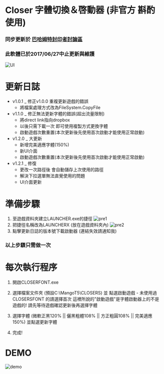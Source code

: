 # Closer 字體切換＆啓動器 (非官方 斟酌使用)
### 同步更新於 [巴哈姆特封印者討論區](https://forum.gamer.com.tw/Co.php?bsn=23655&sn=14025 "Title")
### 此軟體已於2017/06/27中止更新與維護

<img src="https://imgur.com/Yh9wN7v.jpg" alt="UI">

# 更新日誌
- v1.0.1 _ 修正v1.0.0 重複更新遊戲的錯誤
    - 將檔案處理方式改為FileSystem.CopyFile
- v1.1.0 _ 修正無法更新字體的錯誤(超出流量限制)
    - 將direct link指向dropbox
    - 以後只需下載一次 即可使用複製方式更換字體
    - 啟動遊戲次數重置(本次更新後先使用首次啟動才能使用正常啟動)
- v1.2.0 _ 大更新
    - 新增完美適應字體(150%)
    - 新UI介面
    - 啟動遊戲次數重置(本次更新後先使用首次啟動才能使用正常啟動)
- v1.2.1 _ 修復
    - 更改一次路徑後 會自動儲存上次使用的路徑
    - 解決下拉選單無法直覺使用的問題
    - UI介面更新



# 準備步驟
1.   至遊戲資料夾建立LAUNCHER.exe的捷徑
    <img src="https://i.imgur.com/0UpX2wq.jpg" alt="pre1"/>
2.   把捷徑名稱改為LAUNCHERX (放在遊戲資料夾內)
    <img src="https://i.imgur.com/u8BTonD.jpg" alt="pre2"/>
3.   點擊更新日誌的版本號下載啟動器 (連結失效請通知我)

### 以上步驟只需做一次

# 每次執行程序
1.   開啟CLOSERFONT.exe

2.   選擇檔案文件夾 (預設C:\MangoT5\CLOSERS) 並 點選啟動遊戲
    - 未使用過 CLOSERSFONT 的請選擇首次
      這裡所說的"啟動遊戲"是字體啟動器上的不是遊戲的!
      請先等待遊戲確認更新後再選擇字體


3.   選擇字體 (微軟正黑120% || 儷黑粗體108% || 方正粗圓108% || 完美適應150%) 並點選更新字體

4.   完成!

# DEMO
<img src="https://i.imgur.com/dmVfD3y.png" alt="demo">
